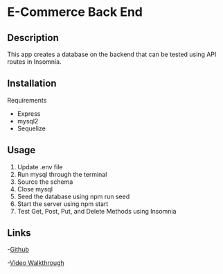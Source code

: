 # E-Commerce Back End

## Description
This app creates a database on the backend that can be tested using API routes in Insomnia.

## Installation
Requirements
- Express
- mysql2
- Sequelize

## Usage
1. Update .env file
2. Run mysql through the terminal
3. Source the schema
4. Close mysql
5. Seed the database using npm run seed
6. Start the server using npm start
7. Test Get, Post, Put, and Delete Methods using Insomnia

## Links
-[Github](https://github.com/heintze11/e-commerce-back-end)

-[Video Walkthrough](https://watch.screencastify.com/v/SA1dIjed34htziujPhVq)
